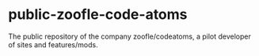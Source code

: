 # public-zoofle-code-atoms
The public repository of the company zoofle/codeatoms, a pilot developer of sites and features/mods.

